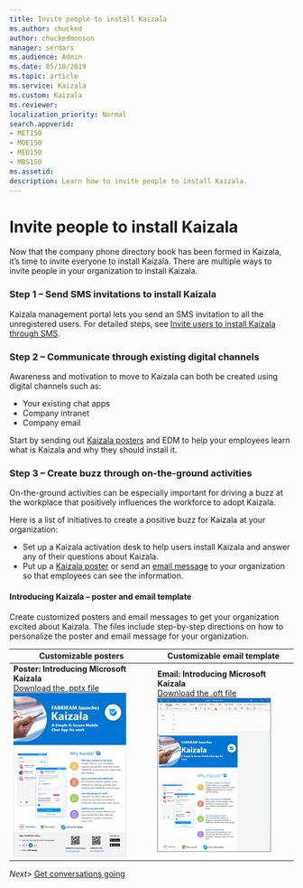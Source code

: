 ```yaml
---
title: Invite people to install Kaizala
ms.author: chucked
author: chuckedmonson
manager: serdars
ms.audience: Admin
ms.date: 05/10/2019
ms.topic: article
ms.service: Kaizala
ms.custom: Kaizala
ms.reviewer: 
localization_priority: Normal
search.appverid:
- MET150
- MOE150
- MED150
- MBS150
ms.assetid: 
description: Learn how to invite people to install Kaizala.
---
```


# Invite people to install Kaizala

Now that the company phone directory book has been formed in Kaizala, it’s time to invite everyone to install Kaizala. There are multiple ways to invite people in your organization to install Kaizala. 

### Step 1 – Send SMS invitations to install Kaizala

Kaizala management portal lets you send an SMS invitation to all the unregistered users. For detailed steps, see [Invite users to install Kaizala through SMS](invite-users-to-install-and-register.md).

### Step 2 – Communicate through existing digital channels

Awareness and motivation to move to Kaizala can both be created using digital channels such as:
- Your existing chat apps
- Company intranet
- Company email 

Start by sending out [Kaizala posters](https://review.docs.microsoft.com/en-us/Office365/Kaizala/invite-people?branch=getstarted-working#kaizala-posters) and EDM to help your employees learn what is Kaizala and why they should install it. 

### Step 3 – Create buzz through on-the-ground activities

On-the-ground activities can be especially important for driving a buzz at the workplace that positively influences the workforce to adopt Kaizala.

Here is a list of initiatives to create a positive buzz for Kaizala at your organization:

- Set up a Kaizala activation desk to help users install Kaizala and answer any of their questions about Kaizala.
- Put up a [Kaizala poster](https://review.docs.microsoft.com/en-us/Office365/Kaizala/invite-people?branch=getstarted-working#kaizala-posters) or send an [email message](https://review.docs.microsoft.com/en-us/Office365/Kaizala/invite-people?branch=getstarted-working#kaizala-posters) to your organization so that employees can see the information.

#### Introducing Kaizala – poster and email template

Create customized posters and email messages to get your organization excited about Kaizala. The files include step-by-step directions on how to personalize the poster and email message for your organization.

|Customizable posters  |Customizable email template       |
|---------|---------|
|**Poster: Introducing Microsoft Kaizala** <br>[Download the .pptx file](https://github.com/MicrosoftDocs/OfficeDocs-O365ITPro/raw/public/Office365-Kaizala/downloads/poster-introducing-kaizala.pptx?raw=true)<br>![Screenshot of the Introducing Microsoft Kaizala poster.](media/poster-introducing-kaizala-thumbnail.png)    |**Email: Introducing Microsoft Kaizala** <br>[Download the .oft file](https://github.com/MicrosoftDocs/OfficeDocs-O365ITPro/raw/public/Office365-Kaizala/downloads/edm-introducing-kaizala.oft?raw=true)<br>![Screenshot of the Introducing Microsoft Kaizala poster.](media/edm-introducing-kaizala-thumbnail.png)         |


*Next>* [Get conversations going](get-conversations-going.md)
